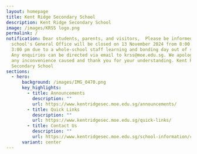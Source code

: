 ```yaml
---
layout: homepage
title: Kent Ridge Secondary School
description: Kent Ridge Secondary School
image: /images/KRSS logo.png
permalink: /
notification: Dear students, parents, and visitors,  Please be informed that the
  school's General Office will be closed on 13 November 2024 from 8:00 am to
  3:00 pm due to a whole-school staff learning and bonding day out of school.
  Any enquiries can be directed via email to krss@moe.edu.sg. We apologise for
  any inconvenience caused and thank you for your understanding. Kent Ridge
  Secondary School
sections:
  - hero:
      background: /images/IMG_0470.png
      key_highlights:
        - title: Announcements
          description: ""
          url: https://www.kentridgesec.moe.edu.sg/announcements/
        - title: Quick Links
          description: ""
          url: https://www.kentridgesec.moe.edu.sg/quick-links/
        - title: Contact Us
          description: ""
          url: https://www.kentridgesec.moe.edu.sg/school-information/contact-information/
      variant: center
---
```

